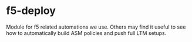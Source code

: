 # f5-deploy

Module for f5 related automations we use.  Others may find it useful to see how to automatically build ASM policies and push full LTM setups.

